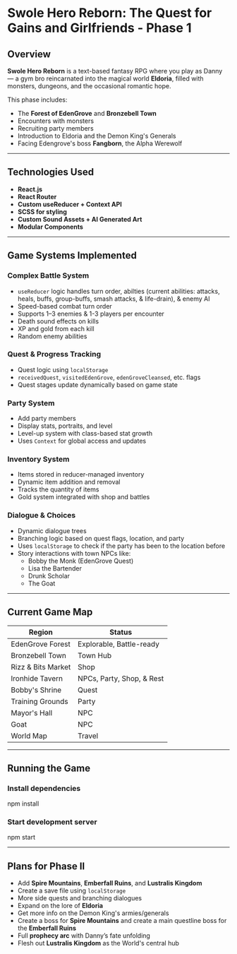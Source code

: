 # Swole Hero Reborn: The Quest for Gains and Girlfriends - Phase 1

## Overview

**Swole Hero Reborn** is a text-based fantasy RPG where you play as Danny — a gym bro reincarnated into the magical world **Eldoria**, filled with monsters, dungeons, and the occasional romantic hope. 

This phase includes:
- The **Forest of EdenGrove** and **Bronzebell Town**
- Encounters with monsters
- Recruiting party members
- Introduction to Eldoria and the Demon King's Generals
- Facing Edengrove's boss **Fangborn**, the Alpha Werewolf

---

## Technologies Used
- **React.js**
- **React Router**
- **Custom useReducer + Context API**
- **SCSS for styling**
- **Custom Sound Assets + AI Generated Art**
- **Modular Components**

---

## Game Systems Implemented

### Complex Battle System
- `useReducer` logic handles turn order, abilties (current abilities: attacks, heals, buffs, group-buffs, smash attacks, & life-drain), & enemy AI
- Speed-based combat turn order
- Supports 1–3 enemies & 1-3 players per encounter
- Death sound effects on kills
- XP and gold from each kill
- Random enemy abilities

### Quest & Progress Tracking
- Quest logic using `localStorage`
- `receivedQuest`, `visitedEdenGrove`, `edenGroveCleansed`, etc. flags
- Quest stages update dynamically based on game state

### Party System
- Add party members
- Display stats, portraits, and level
- Level-up system with class-based stat growth
- Uses `Context` for global access and updates

### Inventory System
- Items stored in reducer-managed inventory
- Dynamic item addition and removal
- Tracks the quantity of items
- Gold system integrated with shop and battles

### Dialogue & Choices
- Dynamic dialogue trees
- Branching logic based on quest flags, location, and party
- Uses `localStorage` to check if the party has been to the location before
- Story interactions with town NPCs like:
  - Bobby the Monk (EdenGrove Quest)
  - Lisa the Bartender
  - Drunk Scholar
  - The Goat

---

## Current Game Map

| Region | Status |
|--------|--------|
| EdenGrove Forest | Explorable, Battle-ready |
| Bronzebell Town | Town Hub |
  | Rizz & Bits Market | Shop |
  | Ironhide Tavern | NPCs, Party, Shop, & Rest |
  | Bobby's Shrine | Quest |
  | Training Grounds | Party |
  | Mayor's Hall | NPC |
  | Goat | NPC |
  | World Map | Travel |

---

## Running the Game

### Install dependencies
npm install

### Start development server
npm start

---

## Plans for Phase II

- Add **Spire Mountains**, **Emberfall Ruins**, and **Lustralis Kingdom**
- Create a save file using `localStorage`
- More side quests and branching dialogues
- Expand on the lore of **Eldoria**
- Get more info on the Demon King's armies/generals
- Create a boss for **Spire Mountains** and create a main questline boss for the **Emberfall Ruins** 
- Full **prophecy arc** with Danny’s fate unfolding
- Flesh out **Lustralis Kingdom** as the World's central hub

